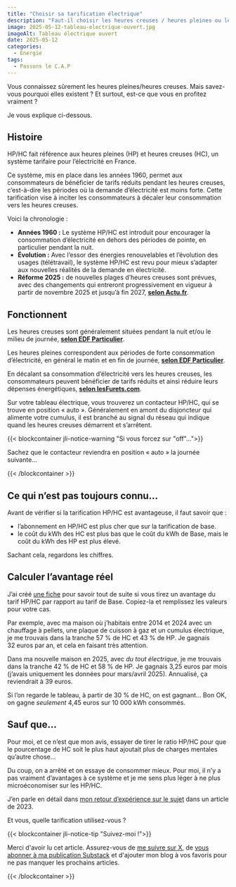 ```yaml
---
title: "Choisir sa tarification électrique"
description: "Faut-il choisir les heures creuses / heures pleines ou le tarif de Base ? Voici les chiffres."
image: 2025-05-12-tableau-electrique-ouvert.jpg
imageAlt: Tableau électrique ouvert
date: 2025-05-12
categories:
  - Energie
tags:
  - Passons le C.A.P
---
```


Vous connaissez sûrement les heures pleines/heures creuses. Mais savez-vous pourquoi elles existent ? Et surtout, est-ce que vous en profitez vraiment ?

Je vous explique ci-dessous.

## Histoire

HP/HC fait référence aux heures pleines (HP) et heures creuses (HC), un système tarifaire pour l’électricité en France.

Ce système, mis en place dans les années 1960, permet aux consommateurs de bénéficier de tarifs réduits pendant les heures creuses, c’est-à-dire les périodes où la demande d’électricité est moins forte. Cette tarification vise à inciter les consommateurs à décaler leur consommation vers les heures creuses.

Voici la chronologie :

- **Années 1960 :**
  Le système HP/HC est introduit pour encourager la consommation d’électricité en dehors des périodes de pointe, en particulier pendant la nuit.
- **Évolution :**
  Avec l’essor des énergies renouvelables et l’évolution des usages (télétravail), le système HP/HC est revu pour mieux s’adapter aux nouvelles réalités de la demande en électricité.
- **Réforme 2025 :** de nouvelles plages d’heures creuses sont prévues, avec des changements qui entreront progressivement en vigueur à partir de novembre 2025 et jusqu’à fin 2027, [**selon Actu.fr**](https://actu.fr/economie/heures-pleines-heures-creuses-le-dispositif-totalement-revu-ce-qui-va-changer-pour-14-millions-de-foyers_62222270.html).

## Fonctionnent

Les heures creuses sont généralement situées pendant la nuit et/ou le milieu de journée, [**selon EDF Particulier**](https://particulier.edf.fr/fr/accueil/guide-energie/electricite/comprendre-heures-creuses.html).

Les heures pleines correspondent aux périodes de forte consommation d’électricité, en général le matin et en fin de journée, [**selon EDF Particulier**](https://particulier.edf.fr/fr/accueil/guide-energie/electricite/comprendre-heures-creuses.html).

En décalant sa consommation d’électricité vers les heures creuses, les consommateurs peuvent bénéficier de tarifs réduits et ainsi réduire leurs dépenses énergétiques, [**selon lesFurets.com**](https://www.lesfurets.com/energie/guide/compteur-hp-hc).

Sur votre tableau électrique, vous trouverez un contacteur HP/HC, qui se trouve en position « auto ». Généralement en amont du disjoncteur qui alimente votre cumulus, il est branché au signal du réseau qui indique quand les heures creuses démarrent et s’arrêtent.

{{< blockcontainer jli-notice-warning "Si vous forcez sur "off"...">}}

Sachez que le contacteur reviendra en position « auto » la journée suivante…

{{< /blockcontainer >}}

## Ce qui n’est pas toujours connu…

Avant de vérifier si la tarification HP/HC est avantageuse, il faut savoir que :

- l’abonnement en HP/HC est plus cher que sur la tarification de base.
- le coût du kWh des HC est plus bas que le coût du kWh de Base, mais le coût du kWh des HP est plus élevé.

Sachant cela, regardons les chiffres.

## Calculer l’avantage réel

J’ai créé [une fiche](https://docs.google.com/spreadsheets/d/1GD05kFL1rwDF_NIg0lvCxavFPjKYkL6uVqWxgIv_TmE) pour savoir tout de suite si vous tirez un avantage du tarif HP/HC par rapport au tarif de Base. Copiez-la et remplissez les valeurs pour votre cas.

Par exemple, avec ma maison où j’habitais entre 2014 et 2024 avec un chauffage à pellets, une plaque de cuisson à gaz et un cumulus électrique, je me trouvais dans la tranche 57 % de HC et 43 % de HP. Je gagnais 32 euros par an, et cela en faisant très attention.

Dans ma nouvelle maison en 2025, avec _*du tout électrique*_, je me trouvais dans la tranche 42 % de HC et 58 % de HP. Je gagnais 3,25 euros par mois (j’avais uniquement les données pour mars/avril 2025). Annualisé, ça reviendrait à 39 euros.

Si l’on regarde le tableau, à partir de 30 % de HC, on est gagnant… Bon OK, on gagne _seulement_ 4,45 euros sur 10 000 kWh consommés.

## Sauf que…

Pour moi, et ce n’est que mon avis, essayer de tirer le ratio HP/HC pour que le pourcentage de HC soit le plus haut ajoutait plus de charges mentales qu’autre chose…

Du coup, on a arrêté et on essaye de consommer mieux.
Pour moi, il n’y a pas vraiment d’avantages à ce système et je me sens plus léger à ne plus microéconomiser sur les HP/HC.

J’en parle en détail dans [mon retour d’expérience sur le sujet](../../2023-11/comprendre-les-heures-pleines-et-les-heures-creuses/#mon-retour-dexpérience-sur-le-sujet) dans un article de 2023.

Et vous, quelle tarification utilisez-vous ?

{{< blockcontainer jli-notice-tip "Suivez-moi !">}}

Merci d'avoir lu cet article. Assurez-vous de [me suivre sur X](https://x.com/LitzlerJeremie), de [vous abonner à ma publication Substack](https://iamjeremie.substack.com/) et d'ajouter mon blog à vos favoris pour ne pas manquer les prochains articles.

{{< /blockcontainer >}}
